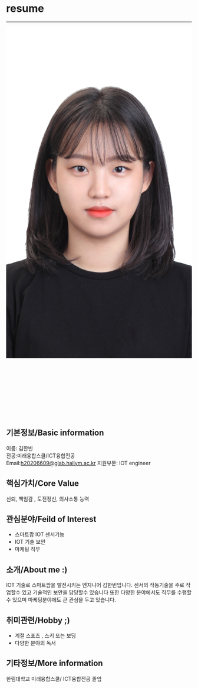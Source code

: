 # resume
---
![이력서사진](KHB.png)   
<img scr=KHB.png height=150 widht=150>



기본정보/Basic information
---

이름: 김한빈   
전공:미래융합스쿨/ICT융합전공   
Email:h20206609@glab.hallym.ac.kr
지원부문: IOT engineer   

핵심가치/Core Value
---
신뢰, 책임감 , 도전정신, 의사소통 능력   

관심분야/Feild of Interest
---
* 스마트팜 IOT 센서기능
* IOT 기술 보안
* 마케팅 직무   


소개/About me :)
---
IOT 기술로 스마트팜을 발전시키는 엔지니어 김한빈입니다.
센서의 작동기술을 주로 작업할수 있고 기술적인 보안을 담당할수 있습니다
또한 다양한 분야에서도 직무를 수행할수 있으며 마케팅분야에도 큰 관심을 두고 있습니다.   

취미관련/Hobby ;)
---
* 계절 스포츠 , 스키 또는 보딩
* 다양한 분야의 독서   


기타정보/More information
---

한림대학교 미래융합스쿨/ ICT융합전공 졸업
